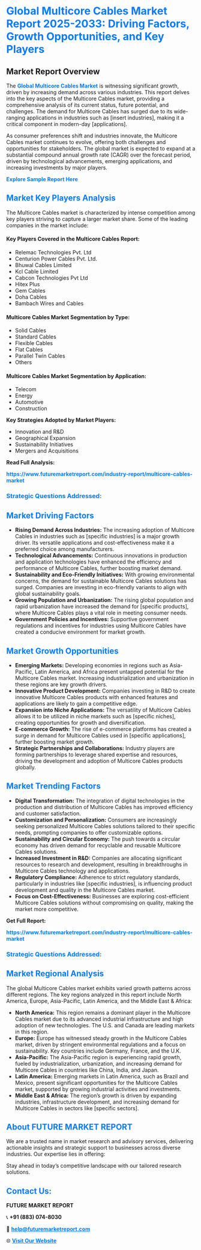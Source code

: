 <h1 style="color: #007BFF;">Global Multicore Cables Market Report 2025-2033: Driving Factors, Growth Opportunities, and Key Players</h1>

<section id="overview">
<h2>Market Report Overview</h2>
<p>The <a href="https://www.futuremarketreport.com/industry-report/multicore-cables-market" style="color: #007BFF; text-decoration: none;"><strong>Global Multicore Cables Market</strong></a> is witnessing significant growth, driven by increasing demand across various industries. This report delves into the key aspects of the Multicore Cables market, providing a comprehensive analysis of its current status, future potential, and challenges. The demand for Multicore Cables has surged due to its wide-ranging applications in industries such as [insert industries], making it a critical component in modern-day [applications].</p>
<p>As consumer preferences shift and industries innovate, the Multicore Cables market continues to evolve, offering both challenges and opportunities for stakeholders. The global market is expected to expand at a substantial compound annual growth rate (CAGR) over the forecast period, driven by technological advancements, emerging applications, and increasing investments by major players.</p>
</section>

<section id="overview">
<p><a href="https://www.futuremarketreport.com/request-sample/reportId=29704" style="color: #007BFF; text-decoration: none;"><strong>Explore Sample Report Here</strong></a></p>
</section>

<section id="key-players">
<h2 style="color: #007BFF;">Market Key Players Analysis</h2>
<p>The Multicore Cables market is characterized by intense competition among key players striving to capture a larger market share. Some of the leading companies in the market include:</p>
<h4>Key Players Covered in the Multicore Cables Report:</h4>
<ul><li>Relemac Technologies Pvt. Ltd</li><li>Centurion Power Cables Pvt. Ltd.</li><li>Bhuwal Cables Limited</li><li>Kcl Cable Limited</li><li>Cabcon Technologies Pvt Ltd</li><li>Hitex Plus</li><li>Gem Cables</li><li>Doha Cables</li><li>Bambach Wires and Cables</li></ul>
<h4>Multicore Cables Market Segmentation by Type:</h4>
<ul><li>Solid Cables</li><li>Standard Cables</li><li>Flexible Cables</li><li>Flat Cables</li><li>Parallel Twin Cables</li><li>Others</li></ul>

<h4>Multicore Cables Market Segmentation by Application:</h4>
<ul><li>Telecom</li><li>Energy</li><li>Automotive</li><li>Construction</li></ul>
<p><strong>Key Strategies Adopted by Market Players:</strong></p>
<ul>
<li>Innovation and R&D</li>
<li>Geographical Expansion</li>
<li>Sustainability Initiatives</li>
<li>Mergers and Acquisitions</li>
</ul>
</section>

<section>
<p><strong>Read Full Analysis: </strong></p><a href="https://www.futuremarketreport.com/industry-report/multicore-cables-market" style="color: #007BFF; text-decoration: none;"><strong>https://www.futuremarketreport.com/industry-report/multicore-cables-market</strong></a>
<h3 style="color: #007BFF;">Strategic Questions Addressed:</h3>
</section>

<section id="driving-factors">
<h2 style="color: #007BFF;">Market Driving Factors</h2>
<ul>
<li><strong>Rising Demand Across Industries:</strong> The increasing adoption of Multicore Cables in industries such as [specific industries] is a major growth driver. Its versatile applications and cost-effectiveness make it a preferred choice among manufacturers.</li>
<li><strong>Technological Advancements:</strong> Continuous innovations in production and application technologies have enhanced the efficiency and performance of Multicore Cables, further boosting market demand.</li>
<li><strong>Sustainability and Eco-Friendly Initiatives:</strong> With growing environmental concerns, the demand for sustainable Multicore Cables solutions has surged. Companies are investing in eco-friendly variants to align with global sustainability goals.</li>
<li><strong>Growing Population and Urbanization:</strong> The rising global population and rapid urbanization have increased the demand for [specific products], where Multicore Cables plays a vital role in meeting consumer needs.</li>
<li><strong>Government Policies and Incentives:</strong> Supportive government regulations and incentives for industries using Multicore Cables have created a conducive environment for market growth.</li>
</ul>
</section>

<section id="growth-opportunities">
<h2 style="color: #007BFF;">Market Growth Opportunities</h2>
<ul>
<li><strong>Emerging Markets:</strong> Developing economies in regions such as Asia-Pacific, Latin America, and Africa present untapped potential for the Multicore Cables market. Increasing industrialization and urbanization in these regions are key growth drivers.</li>
<li><strong>Innovative Product Development:</strong> Companies investing in R&D to create innovative Multicore Cables products with enhanced features and applications are likely to gain a competitive edge.</li>
<li><strong>Expansion into Niche Applications:</strong> The versatility of Multicore Cables allows it to be utilized in niche markets such as [specific niches], creating opportunities for growth and diversification.</li>
<li><strong>E-commerce Growth:</strong> The rise of e-commerce platforms has created a surge in demand for Multicore Cables used in [specific applications], further boosting market growth.</li>
<li><strong>Strategic Partnerships and Collaborations:</strong> Industry players are forming partnerships to leverage shared expertise and resources, driving the development and adoption of Multicore Cables products globally.</li>
</ul>
</section>

<section id="trending-factors">
<h2 style="color: #007BFF;">Market Trending Factors</h2>
<ul>
<li><strong>Digital Transformation:</strong> The integration of digital technologies in the production and distribution of Multicore Cables has improved efficiency and customer satisfaction.</li>
<li><strong>Customization and Personalization:</strong> Consumers are increasingly seeking personalized Multicore Cables solutions tailored to their specific needs, prompting companies to offer customizable options.</li>
<li><strong>Sustainability and Circular Economy:</strong> The push towards a circular economy has driven demand for recyclable and reusable Multicore Cables solutions.</li>
<li><strong>Increased Investment in R&D:</strong> Companies are allocating significant resources to research and development, resulting in breakthroughs in Multicore Cables technology and applications.</li>
<li><strong>Regulatory Compliance:</strong> Adherence to strict regulatory standards, particularly in industries like [specific industries], is influencing product development and quality in the Multicore Cables market.</li>
<li><strong>Focus on Cost-Effectiveness:</strong> Businesses are exploring cost-efficient Multicore Cables solutions without compromising on quality, making the market more competitive.</li>
</ul>
</section>

<section>
<p><strong>Get Full Report: </strong></p><a href="https://www.futuremarketreport.com/industry-report/multicore-cables-market" style="color: #007BFF; text-decoration: none;"><strong>https://www.futuremarketreport.com/industry-report/multicore-cables-market</strong></a>
<h3 style="color: #007BFF;">Strategic Questions Addressed:</h3>
</section>


<section id="regional-analysis">
<h2 style="color: #007BFF;">Market Regional Analysis</h2>
<p>The global Multicore Cables market exhibits varied growth patterns across different regions. The key regions analyzed in this report include North America, Europe, Asia-Pacific, Latin America, and the Middle East & Africa:</p>
<ul>
<li><strong>North America:</strong> This region remains a dominant player in the Multicore Cables market due to its advanced industrial infrastructure and high adoption of new technologies. The U.S. and Canada are leading markets in this region.</li>
<li><strong>Europe:</strong> Europe has witnessed steady growth in the Multicore Cables market, driven by stringent environmental regulations and a focus on sustainability. Key countries include Germany, France, and the U.K.</li>
<li><strong>Asia-Pacific:</strong> The Asia-Pacific region is experiencing rapid growth, fueled by industrialization, urbanization, and increasing demand for Multicore Cables in countries like China, India, and Japan.</li>
<li><strong>Latin America:</strong> Emerging markets in Latin America, such as Brazil and Mexico, present significant opportunities for the Multicore Cables market, supported by growing industrial activities and investments.</li>
<li><strong>Middle East & Africa:</strong> The region’s growth is driven by expanding industries, infrastructure development, and increasing demand for Multicore Cables in sectors like [specific sectors].</li>
</ul>
</section>

<footer>
<h2 style="color: #007BFF;">About FUTURE MARKET REPORT</h2>
<p>We are a trusted name in market research and advisory services, delivering actionable insights and strategic support to businesses across diverse industries. Our expertise lies in offering:</p>

<p>Stay ahead in today’s competitive landscape with our tailored research solutions.</p>

<h2 style="color: #007BFF;">Contact Us:</h2>
<p><strong>FUTURE MARKET REPORT</strong></p>
<p>📞 <strong>+91 (883) 074-8030</strong></p>
<p>📧 <strong><a href="mailto:help@futuremarketreport.com" style="color: #007BFF;">help@futuremarketreport.com</a></strong></p>
<p>🌐 <strong><a href="https://www.futuremarketreport.com/" style="color: #007BFF;">Visit Our Website</a></strong></p>
</footer>